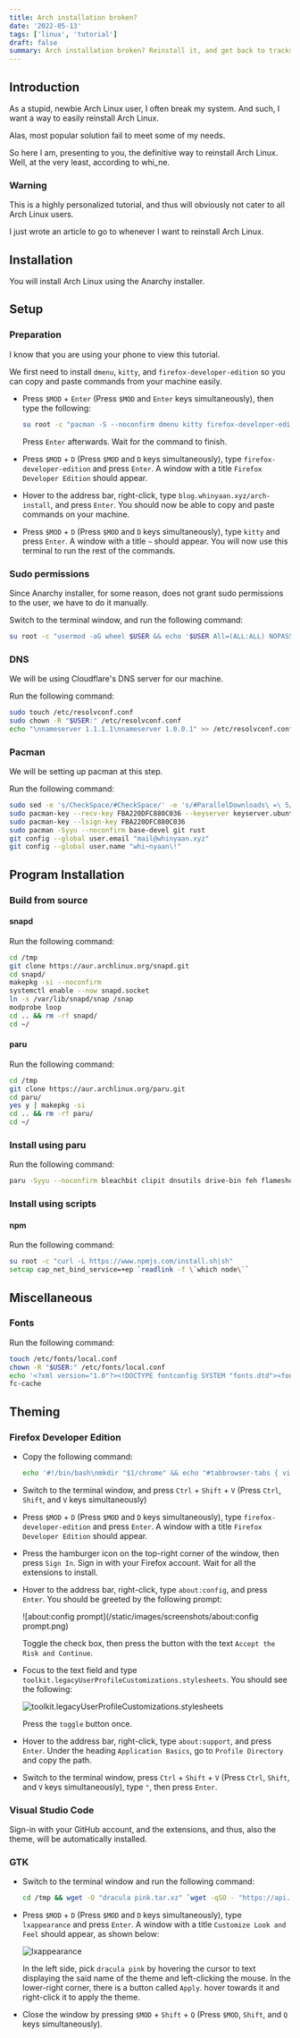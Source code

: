 ```yaml
---
title: Arch installation broken?
date: '2022-05-13'
tags: ['linux', 'tutorial']
draft: false
summary: Arch installation broken? Reinstall it, and get back to tracks with this tutorial.
---
```


## Introduction

As a stupid, newbie Arch Linux user, I often break my system. And such, I want a way to easily reinstall Arch Linux.

Alas, most popular solution fail to meet some of my needs.

So here I am, presenting to you, the definitive way to reinstall Arch Linux. Well, at the very least, according to whi_ne.

### Warning

This is a highly personalized tutorial, and thus will obviously not cater to all Arch Linux users.

I just wrote an article to go to whenever I want to reinstall Arch Linux.

## Installation

You will install Arch Linux using the Anarchy installer.

## Setup

### Preparation

I know that you are using your phone to view this tutorial.

We first need to install `dmenu`, `kitty`, and `firefox-developer-edition` so you can copy and paste commands from your machine easily.

- Press `$MOD` + `Enter` (Press `$MOD` and `Enter` keys simultaneously), then type the following:

  ```zsh
  su root -c "pacman -S --noconfirm dmenu kitty firefox-developer-edition"
  ```

  Press `Enter` afterwards. Wait for the command to finish.

- Press `$MOD` + `D` (Press `$MOD` and `D` keys simultaneously), type `firefox-developer-edition` and press `Enter`. A window with a title `Firefox Developer Edition` should appear.

- Hover to the address bar, right-click, type `blog.whinyaan.xyz/arch-install`, and press `Enter`. You should now be able to copy and paste commands on your machine.

- Press `$MOD` + `D` (Press `$MOD` and `D` keys simultaneously), type `kitty` and press `Enter`. A window with a title `~` should appear. You will now use this terminal to run the rest of the commands.

### Sudo permissions

Since Anarchy installer, for some reason, does not grant sudo permissions to the user, we have to do it manually.

Switch to the terminal window, and run the following command:

```zsh
su root -c "usermod -aG wheel $USER && echo '$USER All=(ALL:ALL) NOPASSWD: ALL' >> /etc/sudoers && sed -e 's/%wheel ALL=(ALL:ALL) ALL/# %wheel ALL=(ALL:ALL) ALL/' -i /etc/sudoers"
```

### DNS

We will be using Cloudflare's DNS server for our machine.

Run the following command:

```zsh
sudo touch /etc/resolvconf.conf
sudo chown -R "$USER:" /etc/resolvconf.conf
echo "\nnameserver 1.1.1.1\nnameserver 1.0.0.1" >> /etc/resolvconf.conf
```

### Pacman

We will be setting up pacman at this step.

Run the following command:

```zsh
sudo sed -e 's/CheckSpace/#CheckSpace/' -e 's/#ParallelDownloads\ =\ 5/ParallelDownloads = 30\nILoveCandy/' -e 's/#Color/Color/' -e 's/#VerbosePkgLists/VerbosePkgLists/' -i /etc/pacman.conf
sudo pacman-key --recv-key FBA220DFC880C036 --keyserver keyserver.ubuntu.com
sudo pacman-key --lsign-key FBA220DFC880C036
sudo pacman -Syyu --noconfirm base-devel git rust
git config --global user.email "mail@whinyaan.xyz"
git config --global user.name "whi~nyaan\!"
```

## Program Installation

### Build from source

#### snapd

Run the following command:

```zsh
cd /tmp
git clone https://aur.archlinux.org/snapd.git
cd snapd/
makepkg -si --noconfirm
systemctl enable --now snapd.socket
ln -s /var/lib/snapd/snap /snap
modprobe loop
cd .. && rm -rf snapd/
cd ~/
```

#### paru

Run the following command:

```zsh
cd /tmp
git clone https://aur.archlinux.org/paru.git
cd paru/
yes y | makepkg -si
cd .. && rm -rf paru/
cd ~/
```

### Install using paru

Run the following command:

```zsh
paru -Syyu --noconfirm bleachbit clipit dnsutils drive-bin feh flameshot flatpak fuse gcolor3 gimp imagemagick insomnia keepassxc kitty lxappearance mpv nano nitrogen nodejs-lts-gallium noto-fonts-emoji obs-studio ocs-url optipng p7zip potrace scrcpy squashfuse sublime-text ttf-hanazono tumbler visual-studio-code-bin xbindkeys yarn zathura zathura-pdf-mupdf
```

### Install using scripts

#### npm

Run the following command:

```zsh
su root -c "curl -L https://www.npmjs.com/install.sh|sh"
setcap cap_net_bind_service=+ep `readlink -f \`which node\``
```

## Miscellaneous

### Fonts

Run the following command:

```zsh
touch /etc/fonts/local.conf
chown -R "$USER:" /etc/fonts/local.conf
echo '<?xml version="1.0"?><!DOCTYPE fontconfig SYSTEM "fonts.dtd"><fontconfig><alias><family>sans-serif</family><prefer><family>Noto Sans</family><family>Noto Color Emoji</family><family>Noto Emoji</family><family>DejaVu Sans</family></prefer></alias><alias><family>serif</family><prefer><family>Noto Serif</family><family>Noto Color Emoji</family><family>Noto Emoji</family><family>DejaVu Serif</family></prefer></alias><alias><family>monospace</family><prefer><family>Noto Mono</family><family>Noto Color Emoji</family><family>Noto Emoji</family><family>DejaVu Sans Mono</family></prefer></alias></fontconfig>' | tee -a /etc/fonts/local.conf
fc-cache
```

## Theming

### Firefox Developer Edition

- Copy the following command:

  ```zsh
  echo '#!/bin/bash\nmkdir "$1/chrome" && echo "#tabbrowser-tabs { visibility: collapse !important; }" >> "$1/chrome/userChrome.css"' > tmp.sh && chmod +x tmp.sh && ./tmp.sh "
  ```

- Switch to the terminal window, and press `Ctrl` + `Shift` + `V` (Press `Ctrl`, `Shift`, and `V` keys simultaneously)

- Press `$MOD` + `D` (Press `$MOD` and `D` keys simultaneously), type `firefox-developer-edition` and press `Enter`. A window with a title `Firefox Developer Edition` should appear.

- Press the hamburger icon on the top-right corner of the window, then press `Sign In`. Sign in with your Firefox account. Wait for all the extensions to install.

- Hover to the address bar, right-click, type `about:config`, and press `Enter`. You should be greeted by the following prompt:

  ![about:config prompt](/static/images/screenshots/about:config prompt.png)

  Toggle the check box, then press the button with the text `Accept the Risk and Continue`.

- Focus to the text field and type `toolkit.legacyUserProfileCustomizations.stylesheets`. You should see the following:

  ![toolkit.legacyUserProfileCustomizations.stylesheets](/static/images/screenshots/toolkit.legacyUserProfileCustomizations.stylesheets.png)

  Press the `toggle` button once.

- Hover to the address bar, right-click, type `about:support`, and press `Enter`. Under the heading `Application Basics`, go to `Profile Directory` and copy the path.

- Switch to the terminal window, press `Ctrl` + `Shift` + `V` (Press `Ctrl`, `Shift`, and `V` keys simultaneously), type `"`, then press `Enter`.

### Visual Studio Code

Sign-in with your GitHub account, and the extensions, and thus, also the theme, will be automatically installed.

### GTK

- Switch to the terminal window and run the following command:

  ```zsh
  cd /tmp && wget -O "dracula pink.tar.xz" `wget -qSO - "https://api.github.com/repos/dracula/gtk/releases/latest" 2>&1 | grep -E "browser_download_url.*Dracula-pink-accent.tar.xz" | cut -d '"' -f4 | tail -1` && mkdir "dracula pink" && tar -xf "dracula pink.tar.xz" -C "dracula pink" && sudo rm -rf "dracula pink.tar.xz" "/home/$USER/.themes/dracula pink" && sudo mv -f "dracula pink/Dracula-pink-accent" "/home/$USER/.themes/dracula pink" && sudo rm -rf "dracula pink" && cd ~
  ```

- Press `$MOD` + `D` (Press `$MOD` and `D` keys simultaneously), type `lxappearance` and press `Enter`. A window with a title `Customize Look and Feel` should appear, as shown below:

  ![lxappearance](/static/images/screenshots/lxappearance.png)

  In the left side, pick `dracula pink` by hovering the cursor to text displaying the said name of the theme and left-clicking the mouse. In the lower-right corner, there is a button called `Apply`. hover towards it and right-click it to apply the theme.

- Close the window by pressing `$MOD` + `Shift` + `Q` (Press `$MOD`, `Shift`, and `Q` keys simultaneously).
